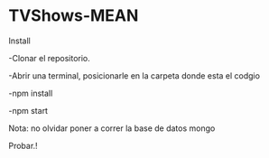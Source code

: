 # TVShows-MEAN

Install

-Clonar el repositorio.

-Abrir una terminal, posicionarle en la carpeta donde esta el codgio

-npm install

-npm start

Nota: no olvidar poner a correr la base de datos mongo

Probar.!

